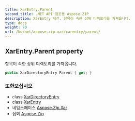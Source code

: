 ```yaml
---
title: XarEntry.Parent
second_title: .NET API 참조용 Aspose.ZIP
description: XarEntry 재산. 항목이 속한 상위 디렉토리를 가져옵니다.
type: docs
weight: 70
url: /ko/net/aspose.zip.xar/xarentry/parent/
---
```

## XarEntry.Parent property

항목이 속한 상위 디렉토리를 가져옵니다.

```csharp
public XarDirectoryEntry Parent { get; }
```

### 또한보십시오

* class [XarDirectoryEntry](../../xardirectoryentry/)
* class [XarEntry](../)
* 네임스페이스 [Aspose.Zip.Xar](../../xarentry/)
* 집회 [Aspose.Zip](../../../)


